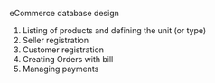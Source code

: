 eCommerce database design

1. Listing of products and defining the unit (or type)
2. Seller registration
3. Customer registration
4. Creating Orders with bill
5. Managing payments 

